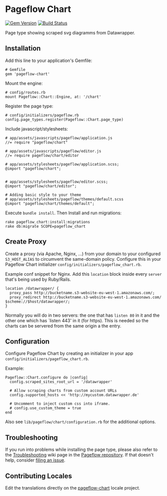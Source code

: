# Pageflow Chart

[![Gem Version](https://badge.fury.io/rb/pageflow-chart.svg)](http://badge.fury.io/rb/pageflow-chart)
[![Build Status](https://travis-ci.org/codevise/pageflow-chart.svg?branch=master)](https://travis-ci.org/codevise/pageflow-chart)

Page type showing scraped svg diagramms from Datawrapper.

## Installation

Add this line to your application's Gemfile:

    # Gemfile
    gem 'pageflow-chart'

Mount the engine:

    # config/routes.rb
    mount Pageflow::Chart::Engine, at: '/chart'

Register the page type:

    # config/initializers/pageflow.rb
    config.page_types.register(Pageflow::Chart.page_type)

Include javascript/stylesheets:

    # app/assets/javascripts/pageflow/application.js
    //= require "pageflow/chart"

    # app/assets/javascripts/pageflow/editor.js
    //= require pageflow/chart/editor

    # app/assets/stylesheets/pageflow/application.scss;
    @import "pageflow/chart";


    # app/assets/stylesheets/pageflow/editor.scss;
    @import "pageflow/chart/editor";

    # Adding basic style to your theme
    # app/assets/stylesheets/pageflow/themes/default.scss
    @import "pageflow/chart/themes/default";

Execute `bundle install`. Then Install and run migrations:

    rake pageflow_chart:install:migrations
    rake db:migrate SCOPE=pageflow_chart

## Create Proxy

Create a proxy (via Apache, Nginx, ...) from your domain to your configured
`S3_HOST_ALIAS` to circumvent the same-domain policy. Configure this
in your Pageflow Chart initializer `config/initializers/pageflow_chart.rb`.

Example conf snippet for Nginx. Add this `location` block inside every `server` that's being used by Ruby/Rails.

    location /datawrapper/ {
      proxy_pass http://bucketname.s3-website-eu-west-1.amazonaws.com/;
      proxy_redirect http://bucketname.s3-website-eu-west-1.amazonaws.com/ $scheme://$host/datawrapper/;
    }

Normally you will do in two servers: the one that has `listen 80` in it
and the other one which has `listen 443' in it (for https). This is needed
so the charts can be servered from the same origin a the entry.

## Configuration

Configure Pageflow Chart by creating an initializer in your app
`config/initializers/pageflow_chart.rb`.

Example:

    Pageflow::Chart.configure do |config|
      config.scraped_sites_root_url = '/datawrapper'

      # Allow scraping charts from custom account URLs
      config.supported_hosts << 'http://mycustom.datawrapper.de'

      # Uncomment to inject custom css into iframe.
      # config.use_custom_theme = true
    end

Also see `lib/pageflow/chart/configuration.rb` for the additional options.

## Troubleshooting

If you run into problems while installing the page type, please also
refer to the
[Troubleshooting](https://github.com/codevise/pageflow/wiki/Troubleshooting)
wiki page in the
[Pageflow repository](https://github.com/codevise/pageflow). If that
doesn't help, consider
[filing an issue](https://github.com/codevise/pageflow-chart/issues).

## Contributing Locales

Edit the translations directly on the
[pageflow-chart](http://www.localeapp.com/projects/public?search=tf/pageflow-chart)
locale project.

